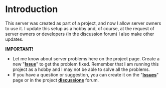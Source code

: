 # Introduction
This server was created as part of a project, and now I allow server owners to use it. I update this setup as a hobby and, of course, at the request of server owners or developers (in the discussion forum) I also make other updates.

**IMPORTANT!**
- Let me know about server problems here on the project page. Create a new "**[Issue](https://github.com/RobiOfficial/A-SkyBlock-Setup/issues)**" to get the problem fixed. Remember that I am running this project as a hobby and I may not be able to solve all the problems.
- If you have a question or suggestion, you can create it on the "**[Issues](https://github.com/RobiOfficial/A-SkyBlock-Setup/issues)**" page or in the project **[discussions](https://github.com/RobiOfficial/A-SkyBlock-Setup/discussions)** forum.
